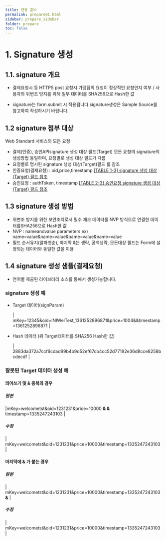 ```yaml
---
title: 연동 준비
permalink: prepare01.html
sidebar: prepare_sidebar
folder: prepare
toc: false
---
```

<style>
</style>

# 1. Signature 생성 
## 1.1. signature 개요

- 결제요청시 등 HTTPS post 요청시 가맹점의 요청이 정상적인 요청인지 여부 / 사용자의 위변조 방지를 위해 일부 데이터를 SHA256으로 Hash한 값

- signature는 form.submit 시 적용됩니다.signature생성은 Sample Source를 참고하여 작성하시기 바랍니다.

## 1.2 signature 첨부 대상
  Web Standard 서비스의 모든 요청
- 결제(인증), 승인APIsignature 생성 대상 필드(Target) 모든 요청의 signature의 생성방법 동일하며, 요청별로 생성 대상 필드가 다름
- 요청별로 명시된 signature 생성 대상(Target)필드 를 참조
- 인증요청(결제요청) : oid,price,timestamp
  [[TABLE 1-3] signature 생성 대상(Target) 필드 참조](/stdweb03.html#table-1-3-signature-생성-대상target-필드)
- 승인요청 : authToken, timestamp
  [[TABLE 2-3] 승인요청 signature 생성 대상(Target) 필드 참조](/stdweb03.html#table-2-3-승인요청-signature-생성-대상target-필드) 
  
## 1.3 signature 생성 방법
- 위변조 방지를 위한 보안조치로서 필수 체크 데이터를 NVP 방식으로 연결한 데이터를SHA256으로 Hash한 값
- NVP : nameandvalue parameters
  ex) name=value&amp;name=value&amp;name=value&amp;name=value
- 필드 순서유지(알파벳순), 마지막 &amp;는 생략, 공백생략, 모든대상 필드는 Form에 설정되는 데이터와 동일한 값을 이용

## 1.4 signature 생성 샘플(결제요청)
- 언어별 제공된 라이브러리 소스를 통해서 생성가능합니다.

### signature 생성 예
- Target 데이터(signParam)

  |   mKey=12345&amp;oid=INIWelTest_1361252896871&amp;price=1004&amp;&amp;timestamp=1361252896871  |
    
- Hash 데이터 (위 Target데이터를 SHA256 Hash한 값)

  | 2883da372a7ccf6cdad99b4b9d52ef67cb4cc52d77192e36d8cce8258bcdecdf |

### 잘못된 Target 데이터 생성 예

#### 띄어쓰기 및 & 중복의 경우
##### 원본 

|mKey=welcometst&amp;oid=1231231&amp;price=10000 **&amp; &amp;** timestamp=1335247243103   |

##### 수정   

| mKey=welcometst&amp;oid=1231231&amp;price=10000&amp;timestamp=1335247243103 |

#### 마지막에 & 가 붙는 경우
##### 원본 

| mKey=welcometst&amp;oid=1231231&amp;price=10000&amp;timestamp=1335247243103 **&amp;** |

##### 수정 

| mKey=welcometst&amp;oid=1231231&amp;price=10000&amp;timestamp=1335247243103 | 


